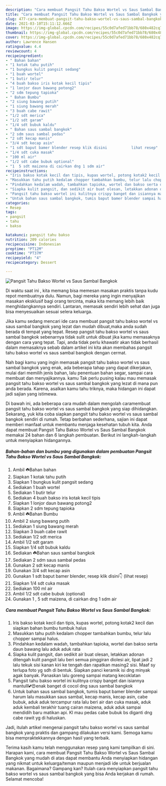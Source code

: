 ```yaml
---
description: "Cara membuat Pangsit Tahu Bakso Wortel vs Saus Sambal Bangkok yang enak dan Mudah Dibuat"
title: "Cara membuat Pangsit Tahu Bakso Wortel vs Saus Sambal Bangkok yang enak dan Mudah Dibuat"
slug: 477-cara-membuat-pangsit-tahu-bakso-wortel-vs-saus-sambal-bangkok-yang-enak-dan-mudah-dibuat
date: 2021-03-10T15:11:12.666Z
image: https://img-global.cpcdn.com/recipes/55c0d7afed71bb78/680x482cq70/pangsit-tahu-bakso-wortel-vs-saus-sambal-bangkok-foto-resep-utama.jpg
thumbnail: https://img-global.cpcdn.com/recipes/55c0d7afed71bb78/680x482cq70/pangsit-tahu-bakso-wortel-vs-saus-sambal-bangkok-foto-resep-utama.jpg
cover: https://img-global.cpcdn.com/recipes/55c0d7afed71bb78/680x482cq70/pangsit-tahu-bakso-wortel-vs-saus-sambal-bangkok-foto-resep-utama.jpg
author: Lawrence Hansen
ratingvalue: 4.4
reviewcount: 4
recipeingredient:
- " Bahan bahan"
- "1 kotak tahu putih"
- "1 bungkus kulit pangsit sedang"
- "1 buah wortel"
- "1 butir telur"
- "4 buah bakso iris kotak kecil tipis"
- "1 lonjor daun bawang potong2"
- "2 sdm tepung tapioka"
- " Bahan Bumbu"
- "2 siung bawang putih"
- "1 siung bawang merah"
- "3 buah cabe rawit"
- "1/2 sdt merica"
- "1/2 sdt garam"
- "1/4 sdt bubuk kaldu"
- " Bahan saus sambal bangkok"
- "2 sdm saus sambal pedas"
- "2 sdt kecap manis"
- "3/4 sdt kecap asin"
- "1 sdt baput bamer blender resep klik disini           lihat resep"
- "1/4 sdt cuka masak"
- "100 ml air"
- "1/2 sdt cabe bubuk optional"
- "1  5 sdt maizena di cairkan dng 1 sdm air"
recipeinstructions:
- "Iris bakso kotak kecil dan tipis, kupas wortel, potong kotak2 kecil dan siapkan bahan bumbu tumbuk halus"
- "Masukkan tahu putih kedalam chopper tambahkan bumbu, telur lalu chopper sampai halus."
- "Pindahkan kedalam wadah, tambahkan tapioka, wortel dan bakso serta daun bawang lalu aduk aduk rata"
- "Siapka kulit pangsit, dan sedikit air buat olesan, letakkan adonan ditengah kulit pangsit lalu beri semua pinggiran diolesi air, lipat jadi 2 lalu tekuk sisi kanan kiri ke tengah dan rapatkan masing2 sisi. Maaf sy terlupa foto yg sdh di bentuk. Siapkan panci keramik isi dng minyak agak banyak. Panaskan lalu goreng sampai matang kecoklatan"
- "Pangsit tahu bakso wortel ini kulitnya crispy banget dan isiannya mantulll💕😍enak banget di cocol dng saus sambal bangkok"
- "Untuk bahan saus sambal bangkok, tumis baput bamer blender sampai harum lalu masukkan saus sambal, kecap manis, kecap asin, cabe bubuk, aduk aduk tercampur rata lalu beri air dan cuka masak, aduk aduk kembali terakhir tuang cairan maizena, aduk aduk sampai mendidih baru matikan api. Kl mau pedas cabe bubuk bs diganti dng cabe rawit yg di haluskan."
categories:
- Resep
tags:
- pangsit
- tahu
- bakso

katakunci: pangsit tahu bakso 
nutrition: 209 calories
recipecuisine: Indonesian
preptime: "PT12M"
cooktime: "PT37M"
recipeyield: "4"
recipecategory: Dessert

---
```



![Pangsit Tahu Bakso Wortel vs Saus Sambal Bangkok](https://img-global.cpcdn.com/recipes/55c0d7afed71bb78/680x482cq70/pangsit-tahu-bakso-wortel-vs-saus-sambal-bangkok-foto-resep-utama.jpg)

Di waktu  saat ini , kita memang bisa memesan masakan praktis tanpa kudu repot membuatnya dulu. Namun, bagi mereka yang ingin menyajikan masakan eksklusif bagi orang tercinta, maka kita memang lebih baik menghidangkannya sendiri. Lantaran, memasak sendiri lebih sehat dan juga bisa menyesuaikan sesuai selera keluarga.

Jika kamu sedang mencari ide cara membuat pangsit tahu bakso wortel vs saus sambal bangkok yang lezat dan mudah dibuat,maka anda sudah berada di tempat yang tepat. Resep pangsit tahu bakso wortel vs saus sambal bangkok  sebenarnya tidak sulit untuk dibuat jika kamu memasaknya dengan cara yang tepat. Tapi, anda tidak perlu khawatir akan tidak berhasil dalam memasaknya 
sebab dalam artikel ini kita akan membahas pangsit tahu bakso wortel vs saus sambal bangkok dengan cermat.  



Nah bagi kamu yang ingin memasak pangsit tahu bakso wortel vs saus sambal bangkok yang enak, ada beberapa tahap yang dapat dikerjakan, mulai dari memilih jenis bahan, lalu penentuan bahan segar, sampai cara membuat dan menyajikannya. kamu Tak perlu pusing kalau mau memasak pangsit tahu bakso wortel vs saus sambal bangkok yang lezat di mana pun anda berada. Karena, asalkan kamu  tahu triknya, maka hidangan ini dapat jadi sajian yang istimewa.

Di bawah ini, ada beberapa cara mudah dalam mengolah caramembuat pangsit tahu bakso wortel vs saus sambal bangkok yang siap dihidangkan. Sekarang, yuk kita coba siapkan pangsit tahu bakso wortel vs saus sambal bangkok sendiri di rumah. Tetap berbahan sederhana, sajian ini dapat memberi manfaat untuk membantu menjaga kesehatan tubuh kita. Anda dapat membuat Pangsit Tahu Bakso Wortel vs Saus Sambal Bangkok memakai 24 bahan dan 6 langkah pembuatan. Berikut ini langkah-langkah untuk menyiapkan hidangannya.

<!--inarticleads1-->

##### Bahan-bahan dan bumbu yang digunakan dalam pembuatan Pangsit Tahu Bakso Wortel vs Saus Sambal Bangkok:

1. Ambil  ☘️Bahan bahan
1. Siapkan 1 kotak tahu putih
1. Siapkan 1 bungkus kulit pangsit sedang
1. Sediakan 1 buah wortel
1. Sediakan 1 butir telur
1. Sediakan 4 buah bakso iris kotak kecil tipis
1. Siapkan 1 lonjor daun bawang potong2
1. Siapkan 2 sdm tepung tapioka
1. Ambil  ☘️Bahan Bumbu
1. Ambil 2 siung bawang putih
1. Sediakan 1 siung bawang merah
1. Siapkan 3 buah cabe rawit
1. Sediakan 1/2 sdt merica
1. Ambil 1/2 sdt garam
1. Siapkan 1/4 sdt bubuk kaldu
1. Sediakan  ☘️Bahan saus sambal bangkok
1. Sediakan 2 sdm saus sambal pedas
1. Gunakan 2 sdt kecap manis
1. Gunakan 3/4 sdt kecap asin
1. Gunakan 1 sdt baput bamer blender, resep klik disini👇           (lihat resep)
1. Siapkan 1/4 sdt cuka masak
1. Sediakan 100 ml air
1. Ambil 1/2 sdt cabe bubuk (optional)
1. Gunakan 1 , 5 sdt maizena, di cairkan dng 1 sdm air




<!--inarticleads2-->

##### Cara membuat Pangsit Tahu Bakso Wortel vs Saus Sambal Bangkok:

1. Iris bakso kotak kecil dan tipis, kupas wortel, potong kotak2 kecil dan siapkan bahan bumbu tumbuk halus
1. Masukkan tahu putih kedalam chopper tambahkan bumbu, telur lalu chopper sampai halus.
1. Pindahkan kedalam wadah, tambahkan tapioka, wortel dan bakso serta daun bawang lalu aduk aduk rata
1. Siapka kulit pangsit, dan sedikit air buat olesan, letakkan adonan ditengah kulit pangsit lalu beri semua pinggiran diolesi air, lipat jadi 2 lalu tekuk sisi kanan kiri ke tengah dan rapatkan masing2 sisi. Maaf sy terlupa foto yg sdh di bentuk. Siapkan panci keramik isi dng minyak agak banyak. Panaskan lalu goreng sampai matang kecoklatan
1. Pangsit tahu bakso wortel ini kulitnya crispy banget dan isiannya mantulll💕😍enak banget di cocol dng saus sambal bangkok
1. Untuk bahan saus sambal bangkok, tumis baput bamer blender sampai harum lalu masukkan saus sambal, kecap manis, kecap asin, cabe bubuk, aduk aduk tercampur rata lalu beri air dan cuka masak, aduk aduk kembali terakhir tuang cairan maizena, aduk aduk sampai mendidih baru matikan api. Kl mau pedas cabe bubuk bs diganti dng cabe rawit yg di haluskan.




Jadi, itulah artikel mengenai  pangsit tahu bakso wortel vs saus sambal bangkok  yang praktis dan gampang dilakukan versi kami. Semoga kamu bisa mempraktekkannya dengan hasil yang terbaik. 

Terima kasih kamu telah menggunakan resep yang kami tampilkan di sini. Harapan kami, cara membuat  Pangsit Tahu Bakso Wortel vs Saus Sambal Bangkok yang mudah di atas dapat membantu Anda menyiapkan hidangan yang nikmat untuk keluarga/teman maupun menjadi ide untuk berjualan makanan. Bagaimana? Gampang kan? Itulah cara menyiapkan pangsit tahu bakso wortel vs saus sambal bangkok yang bisa Anda kerjakan di rumah. Selamat mencoba!

